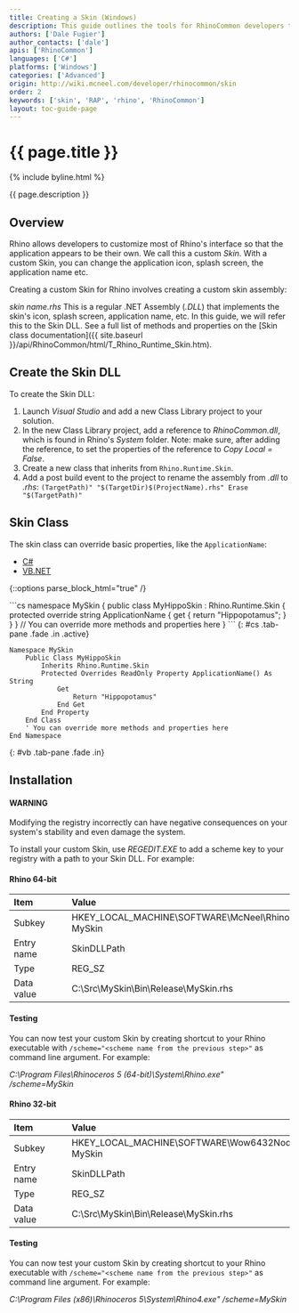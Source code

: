 ```yaml
---
title: Creating a Skin (Windows)
description: This guide outlines the tools for RhinoCommon developers to wrap their application around Rhino by creating custom Skin.  Custom skins are supported on Windows only.
authors: ['Dale Fugier']
author_contacts: ['dale']
apis: ['RhinoCommon']
languages: ['C#']
platforms: ['Windows']
categories: ['Advanced']
origin: http://wiki.mcneel.com/developer/rhinocommon/skin
order: 2
keywords: ['skin', 'RAP', 'rhino', 'RhinoCommon']
layout: toc-guide-page
---
```


# {{ page.title }}

{% include byline.html %}

{{ page.description }}

## Overview

Rhino allows developers to customize most of Rhino's interface so that the application appears to be their own.  We call this a custom *Skin*.  With a custom Skin, you can change the application icon, splash screen, the application name etc.

Creating a custom Skin for Rhino involves creating a custom skin assembly:

*skin name.rhs* This is a regular .NET Assembly (*.DLL*) that implements the skin's icon, splash screen, application name, etc.  In this guide, we will refer this to the Skin DLL. See a full list of methods and properties on the [Skin class documentation]({{ site.baseurl }}/api/RhinoCommon/html/T_Rhino_Runtime_Skin.htm).

## Create the Skin DLL

To create the Skin DLL:

1. Launch *Visual Studio* and add a new Class Library project to your solution.
1. In the new Class Library project, add a reference to *RhinoCommon.dll*, which is found in Rhino's *System* folder. Note: make sure, after adding the reference, to set the properties of the reference to *Copy Local = False*.
1. Create a new class that inherits from `Rhino.Runtime.Skin`.
1. Add a post build event to the project to rename the assembly from *.dll* to *.rhs*:
`(TargetPath)" "$(TargetDir)$(ProjectName).rhs" Erase "$(TargetPath)"`

## Skin Class

The skin class can override basic properties, like the `ApplicationName`:

<ul class="nav nav-pills">
  <li class="active"><a href="#cs" data-toggle="pill">C#</a></li>
  <li><a href="#vb" data-toggle="pill">VB.NET</a></li>
</ul>

{::options parse_block_html="true" /}
<div class="tab-content">
```cs
namespace MySkin
{
  public class MyHippoSkin : Rhino.Runtime.Skin
  {
    protected override string ApplicationName
    {
      get
      {
        return "Hippopotamus";
      }
    }
  }
  // You can override more methods and properties here
}
```
{: #cs .tab-pane .fade .in .active}

```vbnet
Namespace MySkin
    Public Class MyHippoSkin
        Inherits Rhino.Runtime.Skin
        Protected Overrides ReadOnly Property ApplicationName() As String
            Get
                Return "Hippopotamus"
            End Get
        End Property
    End Class
    ' You can override more methods and properties here
End Namespace
```
{: #vb .tab-pane .fade .in}

</div>

## Installation

<div class="bs-callout bs-callout-danger">
  <h4>WARNING</h4>
  <p>Modifying the registry incorrectly can have negative consequences on your system's stability and even damage the system.</p>
</div>

To install your custom Skin, use *REGEDIT.EXE* to add a scheme key to your registry with a path to your Skin DLL. For example:

#### Rhino 64-bit

| **Item** |    |    | **Value** |
|:--------|:----:|:----:|:--------|
| Subkey   |    |    | HKEY_LOCAL_MACHINE\SOFTWARE\McNeel\Rhinoceros\5.0x64\Scheme: MySkin   |
| Entry name   |    |    | SkinDLLPath   |
| Type   |    |    | REG_SZ   |
| Data value   |    |    | C:\Src\MySkin\Bin\Release\MySkin.rhs   |

#### Testing

You can now test your custom Skin by creating shortcut to your Rhino executable with `/scheme="<scheme name from the previous step>"` as command line argument.  For example:

*C:\Program Files\Rhinoceros 5 (64-bit)\System\Rhino.exe" /scheme=MySkin*

#### Rhino 32-bit

| **Item** |    |    | **Value** |
|:--------|:----:|:----:|:--------|
| Subkey   |    |    | HKEY_LOCAL_MACHINE\SOFTWARE\Wow6432Node\McNeel\Rhinoceros\5.0\Scheme: MySkin   |
| Entry name   |    |    | SkinDLLPath   |
| Type   |    |    | REG_SZ   |
| Data value   |    |    | C:\Src\MySkin\Bin\Release\MySkin.rhs   |

#### Testing

You can now test your custom Skin by creating shortcut to your Rhino executable with `/scheme="<scheme name from the previous step>"` as command line argument. For example:

*C:\Program Files (x86)\Rhinoceros 5\System\Rhino4.exe" /scheme=MySkin*
